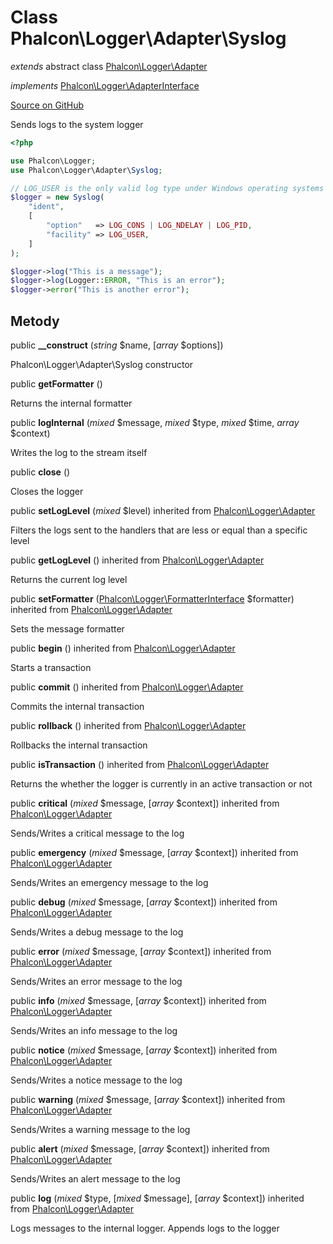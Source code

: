# Class **Phalcon\\Logger\\Adapter\\Syslog**

*extends* abstract class [Phalcon\Logger\Adapter](/en/3.2/api/Phalcon_Logger_Adapter)

*implements* [Phalcon\Logger\AdapterInterface](/en/3.2/api/Phalcon_Logger_AdapterInterface)

<a href="https://github.com/phalcon/cphalcon/blob/master/phalcon/logger/adapter/syslog.zep" class="btn btn-default btn-sm">Source on GitHub</a>

Sends logs to the system logger

```php
<?php

use Phalcon\Logger;
use Phalcon\Logger\Adapter\Syslog;

// LOG_USER is the only valid log type under Windows operating systems
$logger = new Syslog(
    "ident",
    [
        "option"   => LOG_CONS | LOG_NDELAY | LOG_PID,
        "facility" => LOG_USER,
    ]
);

$logger->log("This is a message");
$logger->log(Logger::ERROR, "This is an error");
$logger->error("This is another error");

```

## Metody

public **__construct** (*string* $name, [*array* $options])

Phalcon\\Logger\\Adapter\\Syslog constructor

public **getFormatter** ()

Returns the internal formatter

public **logInternal** (*mixed* $message, *mixed* $type, *mixed* $time, *array* $context)

Writes the log to the stream itself

public **close** ()

Closes the logger

public **setLogLevel** (*mixed* $level) inherited from [Phalcon\Logger\Adapter](/en/3.2/api/Phalcon_Logger_Adapter)

Filters the logs sent to the handlers that are less or equal than a specific level

public **getLogLevel** () inherited from [Phalcon\Logger\Adapter](/en/3.2/api/Phalcon_Logger_Adapter)

Returns the current log level

public **setFormatter** ([Phalcon\Logger\FormatterInterface](/en/3.2/api/Phalcon_Logger_FormatterInterface) $formatter) inherited from [Phalcon\Logger\Adapter](/en/3.2/api/Phalcon_Logger_Adapter)

Sets the message formatter

public **begin** () inherited from [Phalcon\Logger\Adapter](/en/3.2/api/Phalcon_Logger_Adapter)

Starts a transaction

public **commit** () inherited from [Phalcon\Logger\Adapter](/en/3.2/api/Phalcon_Logger_Adapter)

Commits the internal transaction

public **rollback** () inherited from [Phalcon\Logger\Adapter](/en/3.2/api/Phalcon_Logger_Adapter)

Rollbacks the internal transaction

public **isTransaction** () inherited from [Phalcon\Logger\Adapter](/en/3.2/api/Phalcon_Logger_Adapter)

Returns the whether the logger is currently in an active transaction or not

public **critical** (*mixed* $message, [*array* $context]) inherited from [Phalcon\Logger\Adapter](/en/3.2/api/Phalcon_Logger_Adapter)

Sends/Writes a critical message to the log

public **emergency** (*mixed* $message, [*array* $context]) inherited from [Phalcon\Logger\Adapter](/en/3.2/api/Phalcon_Logger_Adapter)

Sends/Writes an emergency message to the log

public **debug** (*mixed* $message, [*array* $context]) inherited from [Phalcon\Logger\Adapter](/en/3.2/api/Phalcon_Logger_Adapter)

Sends/Writes a debug message to the log

public **error** (*mixed* $message, [*array* $context]) inherited from [Phalcon\Logger\Adapter](/en/3.2/api/Phalcon_Logger_Adapter)

Sends/Writes an error message to the log

public **info** (*mixed* $message, [*array* $context]) inherited from [Phalcon\Logger\Adapter](/en/3.2/api/Phalcon_Logger_Adapter)

Sends/Writes an info message to the log

public **notice** (*mixed* $message, [*array* $context]) inherited from [Phalcon\Logger\Adapter](/en/3.2/api/Phalcon_Logger_Adapter)

Sends/Writes a notice message to the log

public **warning** (*mixed* $message, [*array* $context]) inherited from [Phalcon\Logger\Adapter](/en/3.2/api/Phalcon_Logger_Adapter)

Sends/Writes a warning message to the log

public **alert** (*mixed* $message, [*array* $context]) inherited from [Phalcon\Logger\Adapter](/en/3.2/api/Phalcon_Logger_Adapter)

Sends/Writes an alert message to the log

public **log** (*mixed* $type, [*mixed* $message], [*array* $context]) inherited from [Phalcon\Logger\Adapter](/en/3.2/api/Phalcon_Logger_Adapter)

Logs messages to the internal logger. Appends logs to the logger